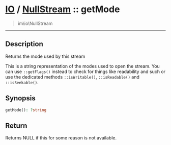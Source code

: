 # [IO](IO.md) / [NullStream](IO-NullStream.md) :: getMode
 > im\io\NullStream
____

## Description
Returns the mode used by this stream

This is a string representation of the modes
used to open the stream. You can use `::getFlags()`
instead to check for things like readability and such or use the
dedicated methods `::isWritable()`, `::isReadable()` and `::isSeekable()`.

## Synopsis
```php
getMode(): ?string
```

## Return
Returns NULL if this for some reason is not available.
